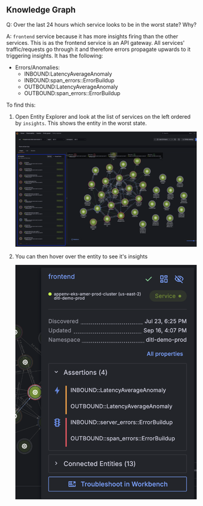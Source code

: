## Knowledge Graph
Q: Over the last 24 hours which service looks to be in the worst state? Why?

A: `frontend` service because it has more insights firing than the other services. This is as the frontend service is an API gateway. All services' traffic/requests go through it and therefore errors propagate upwards to it triggering insights. It has the following:
- Errors/Anomalies:
    - INBOUND:LatencyAverageAnomaly
    - INBOUND:span_errors::ErrorBuildup
    - OUTBOUND:LatencyAverageAnomaly
    - OUTBOUND:span_errors::ErrorBuildup

To find this:
1. Open Entity Explorer and look at the list of services on the left ordered by `insights`. This shows the entity in the worst state. 

    ![allentities](/images/breakout_2/1.1-knowledge-graph-1.png)

1. You can then hover over the entity to see it's insights

    ![allentities](/images/breakout_2/1.1-knowledge-graph-2.png)

